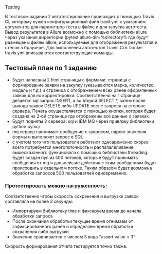 Testing

В тестовом задании 2 автотестирование происходит с помощью Travis Ci, которому нужен конфигурационный файл travil.yml c указанием аргументов для параметров теста в файле и для запуска автотеста. Вывод результатов в Allure возможно с помощью библиотеки allure через указание директории (pytest allure-dir=%directory% где будут размещены файлы allure, используемые для отображения результатов и степов в браузере. Для выполнения автотестов Travis Ci в Docker travis.yml вписываются соответствующие команды.

## Тестовый план по 1 заданию

- Будут написаны 2 html страницы с формами: страница с формирование заявки на закупку (указываются марка, количество, модель и т.д.) и страница с отображением всех ранее оформленных заявок для их корректировки. Соответственно на 1 странице делается sql запрос INSERT, а во второй SELECT *, затем после вывода заявок DELETE либо UPDATE после запроса на стороне сервера. Печать осуществляется с помощью кнопки, которая будет создана на 2-ой странице где отображены все данные о заявках.
- Будут подняты 2 сервера: sql и IBM MQ через привязку библиотеки python pymqi 
- mq сервер принимает сообщение с запросом, парсит значения формы и выполняет запрос в SQL
- с учетом того что пользователи работают одновременно скорее всего потребуется многопоточность и распалалеливание вышесказанного функционала c помощью библиотеки threading. Будет создан пул из 500 потоков, которые будут принимать сообщения от mq и дальнейшие действия с этим сообщениям будут происходить в отдельном потоке. Таким образом будет возможна обработка запросов 500 пользоватлей одновременно.

### Протестировать можно нагруженность: 
Соответственно чтобы cкорость сохранения и выгрузки заявок составляла не более 3 секунды:
- Импортируем библиотеку time и фиксируем время до начала обработки запроса
- После окончания обработки текущее время отнимаем от зафиксированного ранее и определяем время обработки сохранения либо выгрузки
- Значение сравнивается с числом 3 вида "assert value < 3"

Cкорость формирования отчета тестируется точно также.